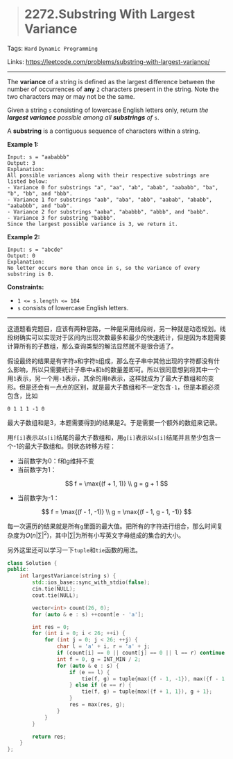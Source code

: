 > # 2272.Substring With Largest Variance

Tags: `Hard` `Dynamic Programming`

Links: https://leetcode.com/problems/substring-with-largest-variance/

----

The **variance** of a string is defined as the largest difference between the number of occurrences of **any** `2` characters present in the string. Note the two characters may or may not be the same.

Given a string `s` consisting of lowercase English letters only, return *the **largest variance** possible among all **substrings** of* `s`.

A **substring** is a contiguous sequence of characters within a string.

**Example 1:**

```
Input: s = "aababbb"
Output: 3
Explanation:
All possible variances along with their respective substrings are listed below:
- Variance 0 for substrings "a", "aa", "ab", "abab", "aababb", "ba", "b", "bb", and "bbb".
- Variance 1 for substrings "aab", "aba", "abb", "aabab", "ababb", "aababbb", and "bab".
- Variance 2 for substrings "aaba", "ababbb", "abbb", and "babb".
- Variance 3 for substring "babbb".
Since the largest possible variance is 3, we return it.
```

**Example 2:**

```
Input: s = "abcde"
Output: 0
Explanation:
No letter occurs more than once in s, so the variance of every substring is 0.
```

**Constraints:**

- `1 <= s.length <= 104`
- `s` consists of lowercase English letters.

------

这道题看完题目，应该有两种思路，一种是采用线段树，另一种就是动态规划。线段树确实可以实现对于区间内出现次数最多和最少的快速统计，但是因为本题需要计算所有的子数组，那么查询类型的解法显然就不是很合适了。

假设最终的结果是有字符`a`和字符`b`组成，那么在子串中其他出现的字符都没有什么影响，所以只需要统计子串中`a`和`b`的数量差即可。所以很同意想到将其中一个用`1`表示，另一个用`-1`表示，其余的用`0`表示，这样就成为了最大子数组和的变形。但是还会有一点点的区别，就是最大子数组和不一定包含`-1`，但是本题必须包含，比如

```
0 1 1 1 -1 0
```

最大子数组和是3，本题需要得到的结果是2。于是需要一个额外的数组来记录。

用`f[i]`表示以`s[i]`结尾的最大子数组和，用`g[i]`表示以`s[i]`结尾并且至少包含一个-1的最大子数组和。则状态转移方程：

* 当前数字为0：f和g维持不变
* 当前数字为1：

$$
f = \max{(f + 1, 1)} \\
g = g + 1
$$

* 当前数字为-1：

$$
f = \max{(f - 1, -1)} \\
g = \max{(f - 1, g - 1, -1)}
$$

每一次遍历的结果就是所有`g`里面的最大值。把所有的字符进行组合，那么时间复杂度为$O(n|\sum|^2)$，其中$|\sum|$为所有小写英文字母组成的集合的大小。

另外这里还可以学习一下`tuple`和`tie`函数的用法。


```c++
class Solution {
public:
    int largestVariance(string s) {
        std::ios_base::sync_with_stdio(false);
        cin.tie(NULL);
        cout.tie(NULL);

        vector<int> count(26, 0);
        for (auto & e : s) ++count[e - 'a'];

        int res = 0;
        for (int i = 0; i < 26; ++i) {
            for (int j = 0; j < 26; ++j) {
                char l = 'a' + i, r = 'a' + j;
                if (count[i] == 0 || count[j] == 0 || l == r) continue;
                int f = 0, g = INT_MIN / 2;
                for (auto & e : s) {
                    if (e == l) {
                        tie(f, g) = tuple{max({f - 1, -1}), max({f - 1, g - 1, -1})};
                    } else if (e == r) {
                        tie(f, g) = tuple{max({f + 1, 1}), g + 1};
                    } 
                    res = max(res, g);
                }
            }
        }

        return res;
    }
};
```

